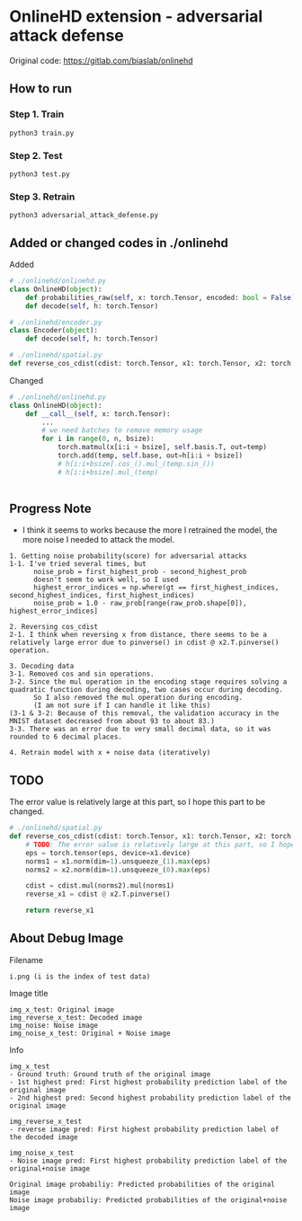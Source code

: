 # OnlineHD extension - adversarial attack defense
Original code: https://gitlab.com/biaslab/onlinehd

## How to run

### Step 1. Train
```
python3 train.py
```

### Step 2. Test
```
python3 test.py
```

### Step 3. Retrain
```
python3 adversarial_attack_defense.py
```

## Added or changed codes in ./onlinehd
Added
```python
# ./onlinehd/onlinehd.py
class OnlineHD(object):
    def probabilities_raw(self, x: torch.Tensor, encoded: bool = False)
    def decode(self, h: torch.Tensor)

# ./onlinehd/encoder.py
class Encoder(object):
    def decode(self, h: torch.Tensor)

# ./onlinehd/spatial.py
def reverse_cos_cdist(cdist: torch.Tensor, x1: torch.Tensor, x2: torch.Tensor, eps: float = 1e-8)
```
Changed
```python
# ./onlinehd/onlinehd.py
class OnlineHD(object):
    def __call__(self, x: torch.Tensor):
        ...
        # we need batches to remove memory usage
        for i in range(0, n, bsize):
            torch.matmul(x[i:i + bsize], self.basis.T, out=temp)
            torch.add(temp, self.base, out=h[i:i + bsize])
            # h[i:i+bsize].cos_().mul_(temp.sin_())
            # h[i:i+bsize].mul_(temp)
    
```

## Progress Note
- I think it seems to works because the more I retrained the model, the more noise I needed to attack the model.
```
1. Getting noise probability(score) for adversarial attacks
1-1. I've tried several times, but
      noise_prob = first_highest_prob - second_highest_prob
      doesn't seem to work well, so I used
      highest_error_indices = np.where(gt == first_highest_indices, second_highest_indices, first_highest_indices)
      noise_prob = 1.0 - raw_prob[range(raw_prob.shape[0]), highest_error_indices]

2. Reversing cos_cdist
2-1. I think when reversing x from distance, there seems to be a relatively large error due to pinverse() in cdist @ x2.T.pinverse() operation.

3. Decoding data
3-1. Removed cos and sin operations.
3-2. Since the mul operation in the encoding stage requires solving a quadratic function during decoding, two cases occur during decoding.
      So I also removed the mul operation during encoding.
      (I am not sure if I can handle it like this)
(3-1 & 3-2: Because of this removal, the validation accuracy in the MNIST dataset decreased from about 93 to about 83.)
3-3. There was an error due to very small decimal data, so it was rounded to 6 decimal places.

4. Retrain model with x + noise data (iteratively)
```

## TODO
The error value is relatively large at this part, so I hope this part to be changed.
```python
# ./onlinehd/spatial.py
def reverse_cos_cdist(cdist: torch.Tensor, x1: torch.Tensor, x2: torch.Tensor, eps: float = 1e-8):
    # TODO: The error value is relatively large at this part, so I hope this part to be changed.
    eps = torch.tensor(eps, device=x1.device)
    norms1 = x1.norm(dim=1).unsqueeze_(1).max(eps)
    norms2 = x2.norm(dim=1).unsqueeze_(0).max(eps)

    cdist = cdist.mul(norms2).mul(norms1)
    reverse_x1 = cdist @ x2.T.pinverse()

    return reverse_x1
```

## About Debug Image
Filename
```
i.png (i is the index of test data)
```

Image title
```
img_x_test: Original image
img_reverse_x_test: Decoded image
img_noise: Noise image
img_noise_x_test: Original + Noise image
```

Info
```
img_x_test
- Ground truth: Ground truth of the original image
- 1st highest pred: First highest probability prediction label of the original image
- 2nd highest pred: Second highest probability prediction label of the original image

img_reverse_x_test
- reverse image pred: First highest probability prediction label of the decoded image

img_noise_x_test
- Noise image pred: First highest probability prediction label of the original+noise image

Original image probabiliy: Predicted probabilities of the original image
Noise image probabiliy: Predicted probabilities of the original+noise image
```


